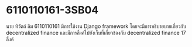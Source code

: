 # 6110110161-3SB04
นาย ทิวัตถ์ ลิม 6110110161 มีการใช้งาน Django framework โดยจะมีการอธิบายบายเกี่ยวกับ decentralized finance และมีการลิ้งค์ไปยังเว็บที่เกี่ยวข้องกับ decentralized finance 17 ลิ้งค์
